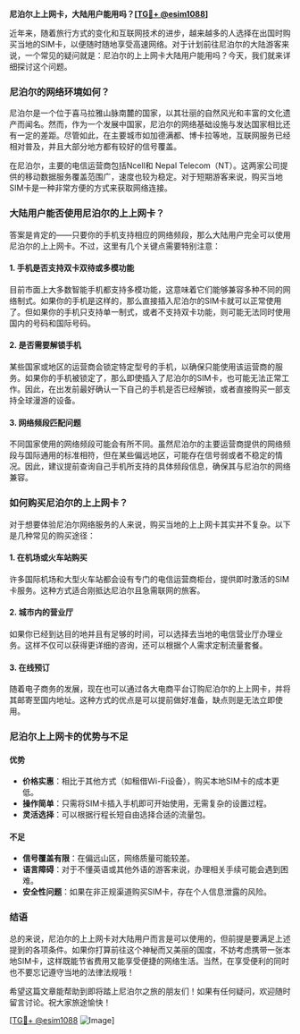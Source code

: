 **尼泊尔上上网卡，大陆用户能用吗？[[TG💪+ @esim1088](https://t.me/s/esim1088)]**

近年来，随着旅行方式的变化和互联网技术的进步，越来越多的人选择在出国时购买当地的SIM卡，以便随时随地享受高速网络。对于计划前往尼泊尔的大陆游客来说，一个常见的疑问就是：尼泊尔的上上网卡大陆用户能用吗？今天，我们就来详细探讨这个问题。

### 尼泊尔的网络环境如何？

尼泊尔是一个位于喜马拉雅山脉南麓的国家，以其壮丽的自然风光和丰富的文化遗产而闻名。然而，作为一个发展中国家，尼泊尔的网络基础设施与发达国家相比还有一定的差距。尽管如此，在主要城市如加德满都、博卡拉等地，互联网服务已经相对普及，并且大部分地方都有较好的信号覆盖。

在尼泊尔，主要的电信运营商包括Ncell和 Nepal Telecom（NT）。这两家公司提供的移动数据服务覆盖范围广，速度也较为稳定。对于短期游客来说，购买当地SIM卡是一种非常方便的方式来获取网络连接。

### 大陆用户能否使用尼泊尔的上上网卡？

答案是肯定的——只要你的手机支持相应的网络频段，那么大陆用户完全可以使用尼泊尔的上上网卡。不过，这里有几个关键点需要特别注意：

#### 1. 手机是否支持双卡双待或多模功能

目前市面上大多数智能手机都支持多模功能，这意味着它们能够兼容多种不同的网络制式。如果你的手机是这样的，那么直接插入尼泊尔的SIM卡就可以正常使用了。但如果你的手机只支持单一制式，或者不支持双卡功能，则可能无法同时使用国内的号码和国际号码。

#### 2. 是否需要解锁手机

某些国家或地区的运营商会锁定特定型号的手机，以确保只能使用该运营商的服务。如果你的手机被锁定了，那么即使插入了尼泊尔的SIM卡，也可能无法正常工作。因此，在出发前最好确认一下自己的手机是否已经解锁，或者直接购买一部支持全球漫游的设备。

#### 3. 网络频段匹配问题

不同国家使用的网络频段可能会有所不同。虽然尼泊尔的主要运营商提供的网络频段与国际通用的标准相符，但在某些偏远地区，可能存在信号弱或者不稳定的情况。因此，建议提前查询自己手机所支持的具体频段信息，确保其与尼泊尔的网络兼容。

### 如何购买尼泊尔的上上网卡？

对于想要体验尼泊尔网络服务的人来说，购买当地的上上网卡其实并不复杂。以下是几种常见的购买途径：

#### 1. 在机场或火车站购买

许多国际机场和大型火车站都会设有专门的电信运营商柜台，提供即时激活的SIM卡服务。这种方式适合刚抵达尼泊尔且急需联网的旅客。

#### 2. 城市内的营业厅

如果你已经到达目的地并且有足够的时间，可以选择去当地的电信营业厅办理业务。这样不仅可以获得更详细的咨询，还可以根据个人需求定制流量套餐。

#### 3. 在线预订

随着电子商务的发展，现在也可以通过各大电商平台订购尼泊尔的上上网卡，并将其邮寄至国内地址。这种方式的优点是可以提前做好准备，缺点则是无法立即使用。

### 尼泊尔上上网卡的优势与不足

#### 优势

- **价格实惠**：相比于其他方式（如租借Wi-Fi设备），购买本地SIM卡的成本更低。
- **操作简单**：只需将SIM卡插入手机即可开始使用，无需复杂的设置过程。
- **灵活选择**：可以根据行程长短自由选择合适的流量包。

#### 不足

- **信号覆盖有限**：在偏远山区，网络质量可能较差。
- **语言障碍**：对于不懂英语或其他外语的游客来说，办理相关手续可能会遇到困难。
- **安全性问题**：如果在非正规渠道购买SIM卡，存在个人信息泄露的风险。

### 结语

总的来说，尼泊尔的上上网卡对大陆用户而言是可以使用的，但前提是要满足上述提到的各项条件。如果你打算前往这个神秘而又美丽的国度，不妨考虑携带一张本地SIM卡，这样既能节省费用又能享受便捷的网络生活。当然，在享受便利的同时也不要忘记遵守当地的法律法规哦！

希望这篇文章能帮助到即将踏上尼泊尔之旅的朋友们！如果有任何疑问，欢迎随时留言讨论。祝大家旅途愉快！

[[TG💪+ @esim1088](https://t.me/s/esim1088) ![Image](https://i.postimg.cc/4NQfJmqS/Snipaste-2025-05-13-00-14-12.png)]